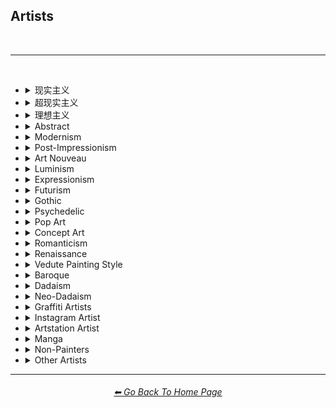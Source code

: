 <h2>Artists</h2>

<div align="center">
<br>
</div>

<hr>
<br>

- <details><summary>现实主义</summary><p><div align="center">

	| Painting By Ivan Shishkin | Painting By Zdzislaw Beksinski |
	| :-: | :-: |
	| <img src="/Images/MJ_V4/V4_Alpha_3.5/Midjourney_Styles/Painting_By_Ivan_Shishkin.webp?raw=true" width="256" /> | <img src="/Images/MJ_V4/V4_Alpha_3.5/Midjourney_Styles/Painting_By_Zdzislaw_Beksinski.webp?raw=true" width="256" /> |
	
	<br>
	
	| Art by James Gurney | Painting By Claude Lorrain | Painting By Edward Hopper |
	| :-: | :-: | :-: |
	| <img src="/Images/MJ_V4/V4_Alpha_3.5/Midjourney_Styles/Art_by_James_Gurney.webp?raw=true" width="256" /> | <img src="/Images/MJ_V4/V4_Alpha_3.5/Midjourney_Styles/Painting_By_Claude_Lorrain.webp?raw=true" width="256" /> | <img src="/Images/MJ_V4/V4_Alpha_3.5/Midjourney_Styles/Painting_By_Edward_Hopper.webp?raw=true" width="256" /> |

	<br>
	
	| Painted By Adolph Menzel | Painted By Alexei Savrasov | Painted By Andrew Wyeth |
	| :-: | :-: | :-: |
	| <img src="/Images/MJ_V4/V4_Alpha_3.5/Midjourney_Styles/Painted_By_Adolph_Menzel.webp?raw=true" width="256" /> | <img src="/Images/MJ_V4/V4_Alpha_3.5/Midjourney_Styles/Painted_By_Alexei_Savrasov.webp?raw=true" width="256" /> | <img src="/Images/MJ_V4/V4_Alpha_3.5/Midjourney_Styles/Painted_By_Andrew_Wyeth.webp?raw=true" width="256" /> |

	<br>

	| Painting By Vilhelm Hammershoi |
	| :-: |
	| <img src="/Images/MJ_V4/V4_Alpha_3.5/Midjourney_Styles/Painting_By_Vilhelm_Hammershoi.webp?raw=true" width="256" /> |

  </div></p></details>


- <details><summary>超现实主义</summary><p><div align="center">

	| Painting By Salvador Dali | Painting By Pablo Picasso | Painted By Andre Masson |
	| :-: | :-: | :-: |
	| <img src="/Images/MJ_V4/V4_Alpha_3.5/Midjourney_Styles/Painting_By_Salvador_Dali.webp?raw=true" width="256" /> | <img src="/Images/MJ_V4/V4_Alpha_3.5/Midjourney_Styles/Painting_By_Pablo_Picasso.webp?raw=true" width="256" /> | <img src="/Images/MJ_V4/V4_Alpha_3.5/Midjourney_Styles/Painted_By_Andre_Masson.webp?raw=true" width="256" /> |
	
	<br>
	
	| Painting By Max Ernst | Painting By Rene Magritte |
	| :-: | :-: |
	| <img src="/Images/MJ_V4/V4_Alpha_3.5/Midjourney_Styles/Painting_By_Max_Ernst.webp?raw=true" width="256" /> | <img src="/Images/MJ_V4/V4_Alpha_3.5/Midjourney_Styles/Painting_By_Rene_Magritte.webp?raw=true" width="256" /> |

	<br>

	| Art By Jim Burns | Art by Vincent Di Fate |
	| :-: | :-: |
	| <img src="/Images/MJ_V4/V4_Alpha_3.5/Midjourney_Styles/Art_By_Jim_Burns.webp?raw=true" width="256" /> | <img src="/Images/MJ_V4/V4_Alpha_3.5/Midjourney_Styles/Art_by_Vincent_Di_Fate.webp?raw=true" width="256" /> |

  </div></p></details>
  

- <details><summary>理想主义</summary><p><div align="center">

	| Painting By Jean Delville |
	| :-: |
	| <img src="/Images/MJ_V4/V4_Alpha_3.5/Midjourney_Styles/Painting_By_Jean_Delville.webp?raw=true" width="256" /> |

  </div></p></details>


- <details><summary>Abstract</summary><p><div align="center">

	| Painting By Wassily Kandinsky | Painting By Marcia Santore |
	| :-: | :-: |
	| <img src="/Images/MJ_V4/V4_Alpha_3.5/Midjourney_Styles/Painting_By_Wassily_Kandinsky.webp?raw=true" width="256" /> | <img src="/Images/MJ_V4/V4_Alpha_3.5/Midjourney_Styles/Painting_By_Marcia_Santore.webp?raw=true" width="256" /> |

  </div></p></details>


- <details><summary>Modernism</summary><p><div align="center">

	| Painting By Kandinksey | Painting by Paul Cezane |
	| :-: | :-: |
	| <img src="/Images/MJ_V4/V4_Alpha_3.5/Midjourney_Styles/Painting_By_Kandinksey.webp?raw=true" width="256" /> | <img src="/Images/MJ_V4/V4_Alpha_3.5/Midjourney_Styles/Painting_by_Paul_Cezane.webp?raw=true" width="256" /> |

	<br>

	| Painted By Lawrence Pelton | Painted By Amanda Sage |
    | :-: | :-: |
    | <img src="/Images/MJ_V4/V4_Alpha_3.5/Midjourney_Styles/Painted_By_Lawrence_Pelton.webp?raw=true" width="256" /> | <img src="/Images/MJ_V4/V4_Alpha_3.5/Midjourney_Styles/Painted_By_Amanda_Sage.webp?raw=true" width="256" /> |

	<br>

    | Painted By Amedeo Modigliani | Art by Henry Moore |
    | :-: | :-: |
    | <img src="/Images/MJ_V4/V4_Alpha_3.5/Midjourney_Styles/Painted_By_Amedeo_Modigliani.webp?raw=true" width="256" /> | <img src="/Images/MJ_V4/V4_Alpha_3.5/Midjourney_Styles/Art_by_Henry_Moore.webp?raw=true" width="256" /> |

  </div></p></details>


- <details><summary>Post-Impressionism</summary><p><div align="center">

	| Painting By Van Gogh |
	| :-: |
	| <img src="/Images/MJ_V4/V4_Alpha_3.5/Midjourney_Styles/Painting_By_Van_Gogh.webp?raw=true" width="256" /> |

  </div></p></details>


- <details><summary>Art Nouveau</summary><p><div align="center">

	| Painting By Wes Anderson | Painted By Alphonso Mucha | Art By Gustav Klimt |
	| :-: | :-: | :-: |
	| <img src="/Images/MJ_V4/V4_Alpha_3.5/Midjourney_Styles/Painting_By_Wes_Anderson.webp?raw=true" width="256" /> | <img src="/Images/MJ_V4/V4_Alpha_3.5/Midjourney_Styles/Painted_By_Alphonso_Mucha.webp?raw=true" width="256" /> | <img src="/Images/MJ_V4/V4_Alpha_3.5/Midjourney_Styles/Art_By_Gustav_Klimt.webp?raw=true" width="256" /> |

  </div></p></details>


- <details><summary>Luminism</summary><p><div align="center">

	| Painting By Albert Bierstadt | Painting By Thomas Kinkade |
	| :-: | :-: |
	| <img src="/Images/MJ_V4/V4_Alpha_3.5/Midjourney_Styles/Painting_By_Albert_Bierstadt.webp?raw=true" width="256" /> | <img src="/Images/MJ_V4/V4_Alpha_3.5/Midjourney_Styles/Painting_By_Thomas_Kinkade.webp?raw=true" width="256" /> |

  </div></p></details>


- <details><summary>Expressionism</summary><p><div align="center">

    | Painted By Affadi | Painted By Alexej Von Jawlensky | Painted By Alice Neel |
    | :-: | :-: | :-: |
    | <img src="/Images/MJ_V4/V4_Alpha_3.5/Midjourney_Styles/Painted_By_Affadi.webp?raw=true" width="256" /> | <img src="/Images/MJ_V4/V4_Alpha_3.5/Midjourney_Styles/Painted_By_Alexej_Von_Jawlensky.webp?raw=true" width="256" /> | <img src="/Images/MJ_V4/V4_Alpha_3.5/Midjourney_Styles/Painted_By_Alice_Neel.webp?raw=true" width="256" /> |

    <br>

    | Painted By Alyssa Monks | Painted By Alfred Kubin |
    | :-: | :-: |
    | <img src="/Images/MJ_V4/V4_Alpha_3.5/Midjourney_Styles/Painted_By_Alyssa_Monks.webp?raw=true" width="256" /> | <img src="/Images/MJ_V4/V4_Alpha_3.5/Midjourney_Styles/Painted_By_Alfred_Kubin.webp?raw=true" width="256" /> |

  </div></p></details>


- <details><summary>Futurism</summary><p><div align="center">

	| Painting By David Alabo |
	| :-: |
	| <img src="/Images/MJ_V4/V4_Alpha_3.5/Midjourney_Styles/Painting_By_David_Alabo.webp?raw=true" width="256" /> |

  </div></p></details>


- <details><summary>Gothic</summary><p><div align="center">

	| Painted By Anne Stokes | Painting By Gerald Brom |
	| :-: | :-: |
	| <img src="/Images/MJ_V4/V4_Alpha_3.5/Midjourney_Styles/Painted_By_Anne_Stokes.webp?raw=true" width="256" /> | <img src="/Images/MJ_V4/V4_Alpha_3.5/Midjourney_Styles/Painting_By_Gerald_Brom.webp?raw=true" width="256" /> |

	<br>

	| Painting By Grant Wood | Painted By Albrecht Durer |
	| :-: | :-: |
	| <img src="/Images/MJ_V4/V4_Alpha_3.5/Midjourney_Styles/Painting_By_Grant_Wood.webp?raw=true" width="256" /> | <img src="/Images/MJ_V4/V4_Alpha_3.5/Midjourney_Styles/Painted_By_Albrecht_Durer.webp?raw=true" width="256" /> |

  </div></p></details>


- <details><summary>Psychedelic</summary><p><div align="center">

	| Painting By Alex Grey | Painting By Dan Mumford |
	| :-: | :-: |
	| <img src="/Images/MJ_V4/V4_Alpha_3.5/Midjourney_Styles/Painting_By_Alex_Grey.webp?raw=true" width="256" /> | <img src="/Images/MJ_V4/V4_Alpha_3.5/Midjourney_Styles/Painting_By_Dan_Mumford.webp?raw=true" width="256" /> |

  </div></p></details>


- <details><summary>Pop Art</summary><p><div align="center">

	| Painted By Andy Warhol | Painting By David Hockney |
	| :-: | :-: |
	| <img src="/Images/MJ_V4/V4_Alpha_3.6/Midjourney_Styles/Painted_by_Andy_Warhol.webp?raw=true" width="256" /> | <img src="/Images/MJ_V4/V4_Alpha_3.5/Midjourney_Styles/Painting_By_David_Hockney.webp?raw=true" width="256" /> |

	<br>
	
	| Painting By Lisa Frank |
	| :-: |
	| <img src="/Images/MJ_V4/V4_Alpha_3.5/Midjourney_Styles/Painting_By_Lisa_Frank.webp?raw=true" width="256" /> |

  </div></p></details>


- <details><summary>Concept Art</summary><p><div align="center">

	| Painting By Marc Simonetti | Painted By Alan Lee |
	| :-: | :-: |
	| <img src="/Images/MJ_V4/V4_Alpha_3.5/Midjourney_Styles/Painting_By_Marc_Simonetti.webp?raw=true" width="256" /> | <img src="/Images/MJ_V4/V4_Alpha_3.5/Midjourney_Styles/Painted_By_Alan_Lee.webp?raw=true" width="256" /> |

  </div></p></details>


- <details><summary>Romanticism</summary><p><div align="center">

	| Painting By John Constable |
	| :-: |
	| <img src="/Images/MJ_V4/V4_Alpha_3.5/Midjourney_Styles/Painting_By_John_Constable.webp?raw=true" width="256" /> |

  </div></p></details>


- <details><summary>Renaissance</summary><p><div align="center">

	| Painted By Leonardo Da Vinci | Painted By Da Vinci |
	| :-: | :-: |
	| <img src="/Images/MJ_V4/V4_Alpha_3.5/Midjourney_Styles/Painted_By_Leonardo_Da_Vinci.webp?raw=true" width="256" /> | <img src="/Images/MJ_V4/V4_Alpha_3.5/Midjourney_Styles/Painted_By_Da_Vinci.webp?raw=true" width="256" /> |
	
	<br>

	| Painting By Hieronymus Bosch |
	| :-: |
	| <img src="/Images/MJ_V4/V4_Alpha_3.5/Midjourney_Styles/Painting_By_Hieronymus_Bosch.webp?raw=true" width="256" /> |

  </div></p></details>


- <details><summary>Vedute Painting Style</summary><p><div align="center">

	| Painting By Canaletto |
	| :-: |
	| <img src="/Images/MJ_V4/V4_Alpha_3.5/Midjourney_Styles/Painting_By_Canaletto.webp?raw=true" width="256" /> |

  </div></p></details>


- <details><summary>Baroque</summary><p><div align="center">

	| Painted By Annibale Carracci | Painted By Anthony Van Dyck |
    | :-: | :-: |
    | <img src="/Images/MJ_V4/V4_Alpha_3.5/Midjourney_Styles/Painted_By_Annibale_Carracci.webp?raw=true" width="256" /> | <img src="/Images/MJ_V4/V4_Alpha_3.5/Midjourney_Styles/Painted_By_Anthony_Van_Dyck.webp?raw=true" width="256" /> |

  </div></p></details>


- <details><summary>Dadaism</summary><p><div align="center">

	| Painting By Robert Rauschenberg | Art By Man Ray |
	| :-: | :-: |
	| <img src="/Images/MJ_V4/V4_Alpha_3.5/Midjourney_Styles/Painting_By_Robert_Rauschenberg.webp?raw=true" width="256" /> | <img src="/Images/MJ_V4/V4_Alpha_3.5/Midjourney_Styles/Art_By_Man_Ray.webp?raw=true" width="256" /> |
	
	<br>
	
	| Painting By Morton Livingston Schamberg | Art By Marcel Duchamp |
	| :-: | :-: |
	| <img src="/Images/MJ_V4/V4_Alpha_3.5/Midjourney_Styles/Painting_By_Morton_Livingston_Schamberg.webp?raw=true" width="256" /> | <img src="/Images/MJ_V4/V4_Alpha_3.5/Midjourney_Styles/Art_By_Marcel_Duchamp.webp?raw=true" width="256" /> |
	
	<br>
	
	| Art By Suzanne Duchamp | Painting By Francis Picabia |
	| :-: | :-: |
	| <img src="/Images/MJ_V4/V4_Alpha_3.5/Midjourney_Styles/Art_By_Suzanne_Duchamp.webp?raw=true" width="256" /> | <img src="/Images/MJ_V4/V4_Alpha_3.5/Midjourney_Styles/Painting_By_Francis_Picabia.webp?raw=true" width="256" /> |
	
	<br>
	
	| Art By Georges Ribemont-Dessaignes | Painting By Juliette Roche |
	| :-: | :-: |
	| <img src="/Images/MJ_V4/V4_Alpha_3.5/Midjourney_Styles/Art_By_Georges_Ribemont-Dessaignes.webp?raw=true" width="256" /> | <img src="/Images/MJ_V4/V4_Alpha_3.5/Midjourney_Styles/Painting_By_Juliette_Roche.webp?raw=true" width="256" /> |

	<br>

	| Art By Max Ernst | Art By Wilhelm Fick |
	| :-: | :-: |
	| <img src="/Images/MJ_V4/V4_Alpha_3.5/Midjourney_Styles/Art_By_Max_Ernst.webp?raw=true" width="256" /> | <img src="/Images/MJ_V4/V4_Alpha_3.5/Midjourney_Styles/Art_By_Wilhelm_Fick.webp?raw=true" width="256" /> |
	
	<br>

	| Art By George Grosz | Art By Hannah Hoch |
	| :-: | :-: |
	| <img src="/Images/MJ_V4/V4_Alpha_3.5/Midjourney_Styles/Art_By_George_Grosz.webp?raw=true" width="256" /> | <img src="/Images/MJ_V4/V4_Alpha_3.5/Midjourney_Styles/Art_By_Hannah_Hoch.webp?raw=true" width="256" /> |
	
	<br>

	| Art By Kurt Schwitters | Painting By Julius Evola |
	| :-: | :-: |
	| <img src="/Images/MJ_V4/V4_Alpha_3.5/Midjourney_Styles/Art_By_Kurt_Schwitters.webp?raw=true" width="256" /> | <img src="/Images/MJ_V4/V4_Alpha_3.5/Midjourney_Styles/Painting_By_Julius_Evola.webp?raw=true" width="256" /> |
	
	<br>

	| Painting By Serge Charchoune | Art By Ilia Zdanevich |
	| :-: | :-: |
	| <img src="/Images/MJ_V4/V4_Alpha_3.5/Midjourney_Styles/Painting_By_Serge_Charchoune.webp?raw=true" width="256" /> | <img src="/Images/MJ_V4/V4_Alpha_3.5/Midjourney_Styles/Art_By_Ilia_Zdanevich.webp?raw=true" width="256" /> |
	
	<br>

	| Painting By Jean Crotti | Art By Sophie Taeuber-Arp |
	| :-: | :-: |
	| <img src="/Images/MJ_V4/V4_Alpha_3.5/Midjourney_Styles/Painting_By_Jean_Crotti.webp?raw=true" width="256" /> | <img src="/Images/MJ_V4/V4_Alpha_3.5/Midjourney_Styles/Art_By_Sophie_Taeuber-Arp.webp?raw=true" width="256" /> |

  </div></p></details>


- <details><summary>Neo-Dadaism</summary><p><div align="center">
	
	| Art By Genpei Akasegawa | Painting By Josip Demirovic Devj |
	| :-: | :-: |
	| <img src="/Images/MJ_V4/V4_Alpha_3.5/Midjourney_Styles/Art_By_Genpei_Akasegawa.webp?raw=true" width="256" /> | <img src="/Images/MJ_V4/V4_Alpha_3.5/Midjourney_Styles/Painting_By_Josip_Demirovic_Devj.webp?raw=true" width="256" /> |
	
	<br>
	
	| Painting By Jim Dine | Art By Arthur Kopcke |
	| :-: | :-: |
	| <img src="/Images/MJ_V4/V4_Alpha_3.5/Midjourney_Styles/Painting_By_Jim_Dine.webp?raw=true" width="256" /> | <img src="/Images/MJ_V4/V4_Alpha_3.5/Midjourney_Styles/Art_By_Arthur_Kopcke.webp?raw=true" width="256" /> |
	
	<br>
	
	| Art By George Maciunas | Art By Valery Oisteanu |
	| :-: | :-: |
	| <img src="/Images/MJ_V4/V4_Alpha_3.5/Midjourney_Styles/Art_By_George_Maciunas.webp?raw=true" width="256" /> | <img src="/Images/MJ_V4/V4_Alpha_3.5/Midjourney_Styles/Art_By_Valery_Oisteanu.webp?raw=true" width="256" /> |

	<br>
	
	| Painting By Ushio Shinohara | Art By Jean Tinguely |
	| :-: | :-: |
	| <img src="/Images/MJ_V4/V4_Alpha_3.5/Midjourney_Styles/Painting_By_Ushio_Shinohara.webp?raw=true" width="256" /> | <img src="/Images/MJ_V4/V4_Alpha_3.5/Midjourney_Styles/Art_By_Jean_Tinguely.webp?raw=true" width="256" /> |
	
	<br>
	
	| Art By Masunobu Yoshimura |
	| :-: |
	| <img src="/Images/MJ_V4/V4_Alpha_3.5/Midjourney_Styles/Art_By_Masunobu_Yoshimura.webp?raw=true" width="256" /> |

  </div></p></details>


- <details><summary>Graffiti Artists</summary><p><div align="center">

	| Graffiti By Mr. Brainwash | Graffiti By Thierry Guetta |
	| :-: | :-: |
	| <img src="/Images/MJ_V4/V4_Alpha_3.6/Midjourney_Styles/Graffiti_By_Mr._Brainwash.webp?raw=true" width="256" /> | <img src="/Images/MJ_V4/V4_Alpha_3.6/Midjourney_Styles/Graffiti_By_Thierry_Guetta.webp?raw=true" width="256" /> |

	<br>

	| Graffiti By Seen | Graffiti By Richard Mirando |
	| :-: | :-: |
	| <img src="/Images/MJ_V4/V4_Alpha_3.6/Midjourney_Styles/Graffiti_By_Seen.webp?raw=true" width="256" /> | <img src="/Images/MJ_V4/V4_Alpha_3.6/Midjourney_Styles/Graffiti_By_Richard_Mirando.webp?raw=true" width="256" /> |

	<br>

	| Graffiti By Futura | Graffiti By Leonard Hilton McGurr |
	| :-: | :-: |
	| <img src="/Images/MJ_V4/V4_Alpha_3.6/Midjourney_Styles/Graffiti_By_Futura.webp?raw=true" width="256" /> | <img src="/Images/MJ_V4/V4_Alpha_3.6/Midjourney_Styles/Graffiti_By_Leonard_Hilton_McGurr.webp?raw=true" width="256" /> |

	<br>

	| Graffiti By Os Gemeos |
	| :-: |
	| <img src="/Images/MJ_V4/V4_Alpha_3.6/Midjourney_Styles/Graffiti_By_Os_Gemeos.webp?raw=true" width="256" /> |

	<br>

	| Graffiti By Tristan Eaton |
	| :-: |
	| <img src="/Images/MJ_V4/V4_Alpha_3.6/Midjourney_Styles/Graffiti_By_Tristan_Eaton.webp?raw=true" width="256" /> |

	<br>

	| Graffiti By Banksy |
	| :-: |
	| <img src="/Images/MJ_V4/V4_Alpha_3.6/Midjourney_Styles/Graffiti_By_Banksy.webp?raw=true" width="256" /> |

	<br>

	| Graffiti By Eduardo Kobra |
	| :-: |
	| <img src="/Images/MJ_V4/V4_Alpha_3.6/Midjourney_Styles/Graffiti_By_Eduardo_Kobra.webp?raw=true" width="256" /> |

	<br>

	| Graffiti By Swoon | Graffiti By Caledonia Curry |
	| :-: | :-: |
	| <img src="/Images/MJ_V4/V4_Alpha_3.6/Midjourney_Styles/Graffiti_By_Swoon.webp?raw=true" width="256" /> | <img src="/Images/MJ_V4/V4_Alpha_3.6/Midjourney_Styles/Graffiti_By_Caledonia_Curry.webp?raw=true" width="256" /> |

	<br>

	| Graffiti By Artur Bordalo |
	| :-: |
	| <img src="/Images/MJ_V4/V4_Alpha_3.6/Midjourney_Styles/Graffiti_By_Artur_Bordalo.webp?raw=true" width="256" /> |

	<br>

	| Graffiti By Invader |
	| :-: |
	| <img src="/Images/MJ_V4/V4_Alpha_3.6/Midjourney_Styles/Graffiti_By_Invader.webp?raw=true" width="256" /> |

	<br>

	| Graffiti By Anthony Lister |
	| :-: |
	| <img src="/Images/MJ_V4/V4_Alpha_3.6/Midjourney_Styles/Graffiti_By_Anthony_Lister.webp?raw=true" width="256" /> |

  </div></p></details>


- <details><summary>Instagram Artist</summary><p><div align="center">
	
	| Uon.visuals | Art By Uon.visuals |
	| :-: | :-: |
	| <img src="/Images/MJ_V4/V4_Alpha_3.5/Midjourney_Styles/Uon.visuals.webp?raw=true" width="256" /> | <img src="/Images/MJ_V4/V4_Alpha_3.5/Midjourney_Styles/Art_By_Uon.visuals.webp?raw=true" width="256" /> |
	
	<br>

	| Art By Seth McMahon |
	| :-: |
	| <img src="/Images/MJ_V4/V4_Alpha_3.5/Midjourney_Styles/Art_By_Seth_McMahon.webp?raw=true" width="256" /> |

	<br>
	
	| Artofethan | Art By Artofethan |
	| :-: | :-: |
	| <img src="/Images/MJ_V4/V4_Alpha_3.5/Midjourney_Styles/Artofethan.webp?raw=true" width="256" /> | <img src="/Images/MJ_V4/V4_Alpha_3.5/Midjourney_Styles/Art_By_Artofethan.webp?raw=true" width="256" /> |

	<br>
	
	| Painting By Peter Mohrbacher |
	| :-: |
	| <img src="/Images/MJ_V4/V4_Alpha_3.5/Midjourney_Styles/Painting_By_Peter_Mohrbacher.webp?raw=true" width="256" /> |

	<br>

	| Painting By Boris Groh |
	| :-: |
	| <img src="/Images/MJ_V4/V4_Alpha_3.5/Midjourney_Styles/Painting_By_Boris_Groh.webp?raw=true" width="256" /> |

  </div></p></details>


- <details><summary>Artstation Artist</summary><p><div align="center">

    | Painted By Annton Fadeev | Painted By Alena Aenami |
    | :-: | :-: |
    | <img src="/Images/MJ_V4/V4_Alpha_3.5/Midjourney_Styles/Painted_By_Annton_Fadeev.webp?raw=true" width="256" /> | <img src="/Images/MJ_V4/V4_Alpha_3.5/Midjourney_Styles/Painted_By_Alena_Aenami.webp?raw=true" width="256" /> |

	<br>

    | Painted By Andreas Rocha | Painted By Aleksi Briclot |
    | :-: | :-: |
    | <img src="/Images/MJ_V4/V4_Alpha_3.5/Midjourney_Styles/Painted_By_Andreas_Rocha.webp?raw=true" width="256" /> | <img src="/Images/MJ_V4/V4_Alpha_3.5/Midjourney_Styles/Painted_By_Aleksi_Briclot.webp?raw=true" width="256" /> |

	<br>

	| Painting By Ivan Stan |
	| :-: |
	| <img src="/Images/MJ_V4/V4_Alpha_3.5/Midjourney_Styles/Painting_By_Ivan_Stan.webp?raw=true" width="256" /> |

  </div></p></details>


- <details><summary>Manga</summary><p><div align="center">

	| Painting By Junji Ito |
	| :-: |
	| <img src="/Images/MJ_V4/V4_Alpha_3.5/Midjourney_Styles/Painting_By_Junji_Ito.webp?raw=true" width="256" /> |

	<br>

	| Painted By Akihiko Yoshida | Painted By Anton Pieck |
	| :-: | :-: |
	| <img src="/Images/MJ_V4/V4_Alpha_3.5/Midjourney_Styles/Painted_By_Akihiko_Yoshida.webp?raw=true" width="256" /> | <img src="/Images/MJ_V4/V4_Alpha_3.5/Midjourney_Styles/Painted_By_Anton_Pieck.webp?raw=true" width="256" /> |

	<br>

	| Painted By Angus McKie | Painted By Akari Toriyama | Painted By Al Williamson |
	| :-: | :-: | :-: |
	| <img src="/Images/MJ_V4/V4_Alpha_3.5/Midjourney_Styles/Painted_By_Angus_McKie.webp?raw=true" width="256" /> | <img src="/Images/MJ_V4/V4_Alpha_3.5/Midjourney_Styles/Painted_By_Akari_Toriyama.webp?raw=true" width="256" /> | <img src="/Images/MJ_V4/V4_Alpha_3.5/Midjourney_Styles/Painted_By_Al_Williamson.webp?raw=true" width="256" /> |

	<br>

	| Art by Ilya Kuvshinov |
	| :-: |
	| <img src="/Images/MJ_V4/V4_Alpha_3.5/Midjourney_Styles/Art_by_Ilya_Kuvshinov.webp?raw=true" width="256" /> |

  </div></p></details>


- <details><summary>Non-Painters</summary><p>

    - <details><summary>Sculptors</summary><p><div align="center">

        | Art By Alberto Giacometti | Art By Alexander Milne Calder |
        | :-: | :-: |
        | <img src="/Images/MJ_V4/V4_Alpha_3.5/Midjourney_Styles/Art_By_Alberto_Giacometti.webp?raw=true" width="256" /> | <img src="/Images/MJ_V4/V4_Alpha_3.5/Midjourney_Styles/Art_By_Alexander_Milne_Calder.webp?raw=true" width="256" /> |

      </div></p></details>

    - <details><summary>Photographers</summary><p><div align="center">

        | Art By Anne Geddes | Art By Joel-Peter Witkin |
        | :-: | :-: |
        | <img src="/Images/MJ_V4/V4_Alpha_3.5/Midjourney_Styles/Art_By_Anne_Geddes.webp?raw=true" width="256" /> | <img src="/Images/MJ_V4/V4_Alpha_3.5/Midjourney_Styles/Art_By_Joel-Peter_Witkin.webp?raw=true" width="256" /> |

      </div></p></details>

    - <details><summary>Writers</summary><p><div align="center">

        | Art By Anne McCaffrey |
        | :-: |
        | <img src="/Images/MJ_V4/V4_Alpha_3.5/Midjourney_Styles/Art_By_Anne_McCaffrey.webp?raw=true" width="256" /> |

      </div></p></details>

  </p></details>


- <details><summary>Other Artists</summary><p><div align="center">

	| Painting By Bob Ross | Art By M.C. Escher |
	| :-: | :-: |
	| <img src="/Images/MJ_V4/V4_Alpha_3.5/Midjourney_Styles/Painting_By_Bob_Ross.webp?raw=true" width="256" /> | <img src="/Images/MJ_V4/V4_Alpha_3.5/Midjourney_Styles/Art_By_M.C._Escher.webp?raw=true" width="256" /> |
	
	<br>
	
	| Painting By Boris Smirnoff | Painted By Anton Otto |
	| :-: | :-: |
	| <img src="/Images/MJ_V4/V4_Alpha_3.5/Midjourney_Styles/Painting_By_Boris_Smirnoff.webp?raw=true" width="256" /> | <img src="/Images/MJ_V4/V4_Alpha_3.5/Midjourney_Styles/Painted_By_Anton_Otto.webp?raw=true" width="256" /> |

	<br>

	| Painted By Alexander Jansson | Painted By Ansel Adams |
    | :-: | :-: |
    | <img src="/Images/MJ_V4/V4_Alpha_3.5/Midjourney_Styles/Painted_By_Alexander_Jansson.webp?raw=true" width="256" /> | <img src="/Images/MJ_V4/V4_Alpha_3.5/Midjourney_Styles/Painted_By_Ansel_Adams.webp?raw=true" width="256" /> |

	<br>

	| Art By Ray Harryhausen | Art By H.R. Giger |
	| :-: | :-: |
	| <img src="/Images/MJ_V4/V4_Alpha_3.5/Midjourney_Styles/Art_By_Ray_Harryhausen.webp?raw=true" width="256" /> | <img src="/Images/MJ_V4/V4_Alpha_3.5/Midjourney_Styles/Art_By_H.R._Giger.webp?raw=true" width="256" /> |
	
	<br>
	
	| Painting By Raja Ravi Varma |
	| :-: |
	| <img src="/Images/MJ_V4/V4_Alpha_3.5/Midjourney_Styles/Painting_By_Raja_Ravi_Varma.webp?raw=true" width="256" /> |
	
	<br>

	| Painted By Anna Dittmann | Painting By Hugh Ferriss | Painted By Alexandre Cabanel |
	| :-: | :-: | :-: |
	| <img src="/Images/MJ_V4/V4_Alpha_3.5/Midjourney_Styles/Painted_By_Anna_Dittmann.webp?raw=true" width="256" /> | <img src="/Images/MJ_V4/V4_Alpha_3.5/Midjourney_Styles/Painting_By_Hugh_Ferriss.webp?raw=true" width="256" /> | <img src="/Images/MJ_V4/V4_Alpha_3.5/Midjourney_Styles/Painted_By_Alexandre_Cabanel.webp?raw=true" width="256" /> |

	<br>
	
	| Painting By John Howe | Painted By Squidward Tentacles |
	| :-: | :-: |
	| <img src="/Images/MJ_V4/V4_Alpha_3.5/Midjourney_Styles/Painting_By_John_Howe.webp?raw=true" width="256" /> | <img src="/Images/MJ_V4/V4_Alpha_3.5/Midjourney_Styles/Painted_By_Squidward_Tentacles.webp?raw=true" width="256" /> |

  </div></p></details>

<hr><!--------------->
<div align="center">
<h6><a href="/README.md">⬅ Go Back To Home Page</a></h6>
</div>
